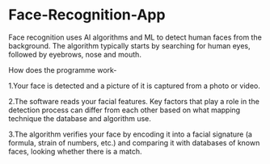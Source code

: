 # Face-Recognition-App

Face recognition uses AI algorithms and ML to detect human faces from the background. The algorithm typically starts by searching for human eyes, followed by eyebrows, nose and mouth.

How does the programme work-

1.Your face is detected and a picture of it is captured from a photo or video.

2.The software reads your facial features. Key factors that play a role in the detection process can differ from each other based on what mapping technique the database and algorithm use. 

3.The algorithm verifies your face by encoding it into a facial signature (a formula, strain of numbers, etc.) and comparing it with databases of known faces, looking whether there is a match.
